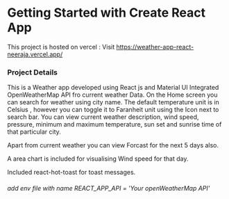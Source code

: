 # Getting Started with Create React App

This project is hosted on vercel : 
Visit https://weather-app-react-neeraja.vercel.app/ 

### Project Details

This is a Weather app developed using React js and Material UI 
Integrated OpenWeatherMap API fro current weather Data.
On the Home screen you can search for weather using city name. The default temperature unit is in Celsius , however you can toggle it to Faranheit unit using the Icon next to search bar. You can view current weather description, wind speed, pressure, minimum and maximum temperature, sun set and sunrise time of that particular city.

Apart from current weather you can view Forcast for the next 5 days also.

A area chart is included for visualising Wind speed for that day. 

Included react-hot-toast for toast messages.

###### add env file with name REACT_APP_API = 'Your openWeatherMap API'


